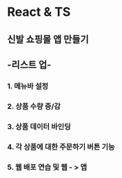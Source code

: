 # React & TS 
## 신발 쇼핑몰 앱 만들기

## -리스트 업- 
### 1. 메뉴바 설정
### 2. 상품 수량 증/감
### 3. 상품 데이터 바인딩
### 4. 각 상품에 대한 주문하기 버튼 기능
### 5. 웹 배포 연습 및 웹 - > 앱
